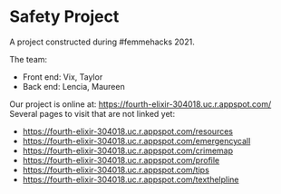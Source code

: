 # Safety Project
 
A project constructed during #femmehacks 2021.

The team:  
+ Front end: Vix, Taylor
+ Back end: Lencia, Maureen

Our project is online at: https://fourth-elixir-304018.uc.r.appspot.com/  
Several pages to visit that are not linked yet:   
+ https://fourth-elixir-304018.uc.r.appspot.com/resources   
+ https://fourth-elixir-304018.uc.r.appspot.com/emergencycall   
+ https://fourth-elixir-304018.uc.r.appspot.com/crimemap
+ https://fourth-elixir-304018.uc.r.appspot.com/profile
+ https://fourth-elixir-304018.uc.r.appspot.com/tips
+ https://fourth-elixir-304018.uc.r.appspot.com/texthelpline


